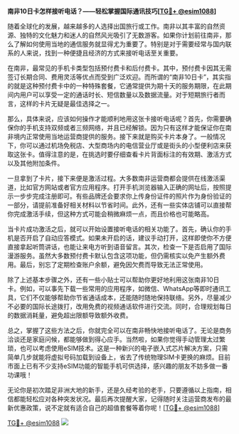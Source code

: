 **南非10日卡怎样接听电话？——轻松掌握国际通讯技巧[[TG💪+ @esim1088](https://t.me/s/esim1088)]**

随着全球化的发展，越来越多的人选择出国旅行或工作。南非以其丰富的自然资源、独特的文化魅力和迷人的自然风光吸引了无数游客。如果你计划前往南非，那么了解如何使用当地的通信服务就显得尤为重要了。特别是对于需要经常与国内联系的人来说，找到一种便捷且经济的方式来接听电话至关重要。

在南非，最常见的手机卡类型包括预付费卡和后付费卡。其中，预付费卡因其无需签订长期合同、费用灵活等优点而受到广泛欢迎。而所谓的“南非10日卡”，其实指的就是这种预付费卡中的一种特殊套餐，它通常提供为期十天的服务期限，在此期间内用户可以享受一定的通话时长、短信数量以及数据流量。对于短期旅行者而言，这样的卡片无疑是最佳选择之一。

那么，具体来说，应该如何操作才能顺利地用这张卡接听电话呢？首先，你需要确保你的手机支持双频或者三频网络，并且已经解锁。因为只有这样才能保证你在南非境内正常使用当地运营商提供的服务。接下来就是购买卡片本身了。一般情况下，你可以通过机场免税店、大型商场内的电信营业厅或是街头的小型便利店来获取这张卡。值得注意的是，在挑选时要仔细查看卡片背面标注的有效期、激活方式以及其他附加条件。

一旦拿到了卡片，接下来便是激活过程。大多数南非运营商都会提供在线激活渠道，比如官方网站或者官方应用程序。打开手机浏览器输入正确的网址后，按照提示一步步完成注册即可。有些品牌还会要求你上传身份证件的照片作为身份验证的一部分，请提前准备好相关材料以节省时间。此外，还有一些实体店铺可以直接帮你完成激活手续，但这种方式可能会稍微麻烦一点，而且价格也可能略高。

当卡片成功激活之后，就可以开始设置接听电话的相关功能了。首先，确认你的手机是否开启了自动应答模式。如果未开启的话，建议手动打开，这样即使你不方便直接拿起听筒讲话，也能让来电方听到语音留言。其次，检查一下是否启用了国际漫游服务。虽然大多数预付费卡默认包含这项功能，但仍需核实以免产生额外费用。最后，别忘了定期检查账户余额，避免因欠费而导致无法正常使用。

除了上述基本步骤之外，还有一些小贴士可以帮助你更好地利用这张南非10日卡。例如，可以事先下载一些常用的应用程序，如微信、WhatsApp等即时通讯工具，它们不仅能够帮助你节省通话成本，还能随时随地保持联络。另外，尽量减少不必要的国际长途拨打，改用免费的视频通话软件进行交流。同时，合理规划每日的数据消耗量，避免超出限额导致额外收费。

总之，掌握了这些方法之后，你就完全可以在南非畅快地接听电话了。无论是商务洽谈还是家庭问候，都能够做到得心应手。当然啦，如果你觉得手动管理太过繁琐，也可以考虑使用eSIM技术。这是一种新兴的电子嵌入式芯片解决方案，只需简单几步就能将虚拟号码加载到设备上，省去了传统物理SIM卡更换的麻烦。目前市面上已有不少支持eSIM功能的智能手机可供选择，感兴趣的朋友不妨多做一番功课哦！

无论你是初次踏足非洲大地的新手，还是久经考验的老手，只要遵循以上指南，相信都能轻松应对各种突发状况。最后再次提醒大家，记得随时关注运营商发布的最新优惠政策，说不定就有适合自己的超值套餐等着你呢！[[TG💪+ @esim1088](https://t.me/s/esim1088)]

[TG💪+ @esim1088](https://t.me/s/esim1088) ![](https://i.postimg.cc/4NQfJmqS/Snipaste-2025-05-13-00-14-12.png)